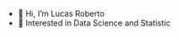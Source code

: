 - 👋 Hi, I’m Lucas Roberto 
- 👀 Interested in Data Science and Statistic 

<!---
Lucas1308/Lucas1308 is a ✨ special ✨ repository because its `README.md` (this file) appears on your GitHub profile.
You can click the Preview link to take a look at your changes.
--->
